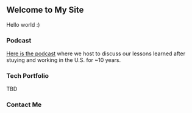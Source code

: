 ## Welcome to My Site

Hello world :)

### Podcast
[Here is the podcast](https://anchor.fm/s/2aa384a8/podcast/rss) where we host to discuss our lessons learned after stuying and working in the U.S. for ~10 years.


### Tech Portfolio
TBD


### Contact Me


